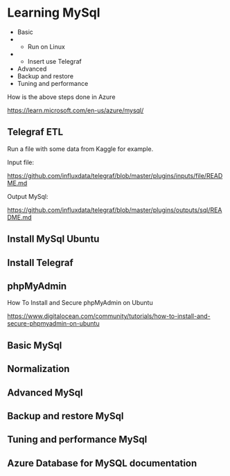 # Learning MySql

* Basic
* * Run on Linux
* * Insert use Telegraf
* Advanced
* Backup and restore
* Tuning and performance

How is the above steps done in Azure

https://learn.microsoft.com/en-us/azure/mysql/



## Telegraf ETL

Run a file with some data from Kaggle for example.

Input file:

https://github.com/influxdata/telegraf/blob/master/plugins/inputs/file/README.md

Output MySql:

https://github.com/influxdata/telegraf/blob/master/plugins/outputs/sql/README.md


## Install MySql Ubuntu

## Install Telegraf

## phpMyAdmin

How To Install and Secure phpMyAdmin on Ubuntu

https://www.digitalocean.com/community/tutorials/how-to-install-and-secure-phpmyadmin-on-ubuntu

## Basic MySql

## Normalization

## Advanced MySql

## Backup and restore MySql

## Tuning and performance MySql

## Azure Database for MySQL documentation


